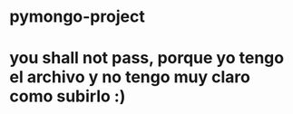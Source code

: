 # pymongo-project
# you shall not pass, porque yo tengo el archivo y no tengo muy claro como subirlo :)

